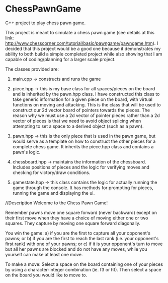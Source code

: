 # ChessPawnGame
C++ project to play chess pawn game.

This project is meant to simulate a chess pawn game (see details at this link: http://www.chesscorner.com/tutorial/basic/pawngame/pawngame.htm).
I decided that this project would be a good one because it demonstrates my ability to both build a simple completed project while also showing that I am capable of coding/planning
for a larger scale project.

The classes provided are:
1. main.cpp -> constructs and runs the game

2. piece.hpp -> this is my base class for all spaces/pieces on the board and is inherited by the pawn.hpp class. I have constructed this class to take generic information for a
given piece on the board, with virtual functions on moving and attacking. This is the class that will be used to construct our 2d vector board of pointers towards the pieces.
The reason why we must use a 2d vector of pointer pieces rather than a 2d vector of pieces is that we need to avoid object splicing when 
attempting to set a space to a derived object (such as a pawn).

3. pawn.hpp -> this is the only piece that is used in the pawn game, but would serve as a template on how to construct the other pieces for a complete chess game. It inherits
the piece.hpp class and contains a pawn's logic. 

4. chessboard.hpp -> maintains the information of the chessboard. Includes positions of pieces and the logic for verifying moves and checking for victory/draw conditions.

5. gamestate.hpp -> this class contains the logic for actually running the game through the console. It has methods for prompting for pieces, running the game and displaying the ui.

//Description
Welcome to the Chess Pawn Game!

Remember pawns move one square forward (never backward) except on their first move when they have a choice of moving either one or two squares. 
They capture by moving one square forward diagonally.

You win the game:
a) if you are the first to capture all your opponent's pawns; or
b) if you are the first to reach the last rank (i.e. your opponent's first rank) with one of your pawns; or
c) if it is your opponent's turn to move but all her pawns are blocked and do not have any moves, while you yourself can make at least one move.

To make a move:
Select a space on the board containing one of your pieces by using a character-integer combination (ie. f3 or h1). Then select a space on the board you would like to move to.
